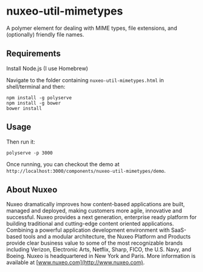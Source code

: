 # nuxeo-util-mimetypes

A polymer element for dealing with MIME types, file extensions, and (optionally) friendly file names.

## Requirements

Install Node.js (I use Homebrew)

Navigate to the folder containing `nuxeo-util-mimetypes.html` in shell/terminal and then:

    npm install -g polyserve
    npm install -g bower
    bower install

## Usage

Then run it:

    polyserve -p 3000

Once running, you can checkout the demo at `http://localhost:3000/components/nuxeo-util-mimetypes/demo`.

## About Nuxeo

Nuxeo dramatically improves how content-based applications are built, managed and deployed, making customers more agile, innovative and successful. Nuxeo provides a next generation, enterprise ready platform for building traditional and cutting-edge content oriented applications. Combining a powerful application development environment with SaaS-based tools and a modular architecture, the Nuxeo Platform and Products provide clear business value to some of the most recognizable brands including Verizon, Electronic Arts, Netflix, Sharp, FICO, the U.S. Navy, and Boeing. Nuxeo is headquartered in New York and Paris. More information is available at [www.nuxeo.com](http://www.nuxeo.com).